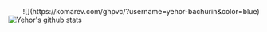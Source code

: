 <div align = 'right'>![](https://komarev.com/ghpvc/?username=yehor-bachurin&color=blue)</div>

<img align="center" src="https://github-readme-stats.vercel.app/api?username=yehor-bachurin&show_icons=true&include_all_commits=true&theme=buefy&hide_border=true" alt="Yehor's github stats" />
